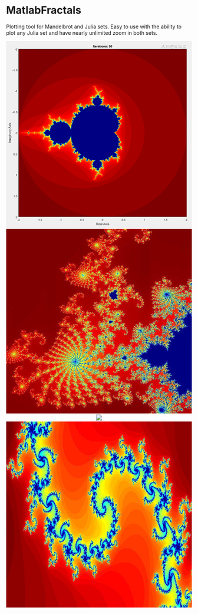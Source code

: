 # MatlabFractals
Plotting tool for Mandelbrot and Julia sets. Easy to use with the ability to plot any Julia set and have nearly unlimited zoom in both sets.

<p align='center'>
  <img src='/Examples/ex4.png'>
  <img src='/Examples/ex2.jpg'>
  <img src='/Examples/ex3.jng'>
  <img src='/Examples/ex1.jpg'>
</p>
